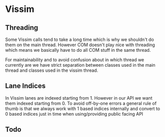 # Vissim

## Threading

Some Vissim calls tend to take a long time which is
why we shouldn't do them on the main thread. However
COM doesn't play nice with threading which means we
basically have to do all COM stuff in the same thread.

For maintainability and to avoid confusion about in which
thread we currently are we have strict separation between
classes used in the main thread and classes used in the
vissim thread.

## Lane Indices

In Vissim lanes are indexed starting from 1. However
in our API we want them indexed starting from 0.
To avoid off-by-one errors a general rule of thumb is that we
always work with 1 based indices internally and convert to 0 
based indices just in time when using/providing public facing
API

## Todo

